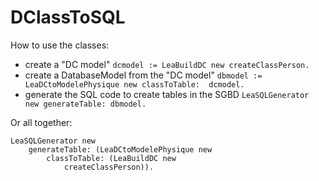 # DClassToSQL

How to use the classes:
- create a "DC model"  `dcmodel := LeaBuildDC new createClassPerson.`
- create a DatabaseModel from the "DC model" `dbmodel := LeaDCtoModelePhysique new classToTable:  dcmodel.`
- generate the SQL code to create tables in the SGBD `LeaSQLGenerator new generateTable: dbmodel.`

Or all together:
```st
LeaSQLGenerator new
	generateTable: (LeaDCtoModelePhysique new 
		classToTable: (LeaBuildDC new 
			createClassPerson)).
```

